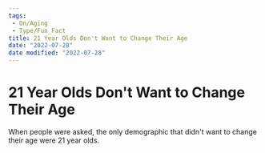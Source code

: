 ```yaml
---
tags:
 - On/Aging
 - Type/Fun_Fact
title: 21 Year Olds Don't Want to Change Their Age
date: "2022-07-28"
date modified: "2022-07-28"
---
```


# 21 Year Olds Don't Want to Change Their Age
When people were asked, the only demographic that didn't want to change their age were 21 year olds.
